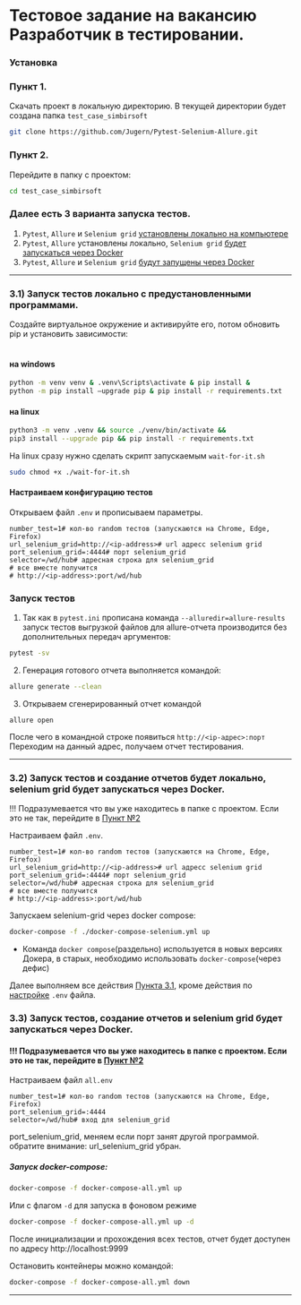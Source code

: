 # Тестовое задание на вакансию Разработчик в тестировании.

### Установка
### Пункт 1. 
Скачать проект в локальную директорию. В текущей директории будет создана папка `test_case_simbirsoft`

```bash
git clone https://github.com/Jugern/Pytest-Selenium-Allure.git
```

### Пункт 2.
Перейдите в папку с проектом:<a id='STEP_TWO'></a>
```bash
cd test_case_simbirsoft
```
### Далее есть 3 варианта запуска тестов.
1) `Pytest`, `Allure` и `Selenium grid` [установлены локально на компьютере](#step_3_1)
2) `Pytest`, `Allure` установлены локально, `Selenium grid` [будет запускаться через Docker](#step_3_2)
3) `Pytest`, `Allure` и `Selenium grid` [будут запущены через Docker](#step_3_3)
___

### 3.1) Запуск тестов локально с предустановленными программами.<a id='step_3_1'></a>
    
Создайте виртуальное окружение и активируйте его,
потом обновить pip и установить зависимости:
#### <br>на windows
```bash
python -m venv venv & .venv\Scripts\activate & pip install &
python -m pip install –upgrade pip & pip install -r requirements.txt
```
#### на linux 
```bash
python3 -m venv .venv && source ./venv/bin/activate &&
pip3 install --upgrade pip && pip install -r requirements.txt
```
На linux сразу нужно сделать скрипт запускаемым `wait-for-it.sh`
```bash
sudo chmod +x ./wait-for-it.sh
```


#### Настраиваем конфигурацию тестов<a id='config'></a>
Открываем файл `.env` и прописываем параметры.
```dotenv
number_test=1# кол-во random тестов (запускаются на Chrome, Edge, Firefox)
url_selenium_grid=http://<ip-address># url адресс selenium grid  
port_selenium_grid=:4444# порт selenium_grid
selector=/wd/hub# адресная строка для selenium_grid
# все вместе получится 
# http://<ip-address>:port/wd/hub
```
[//]: # (Для ускорения выполнения тестов, а так же для запуска тестов в docker контейнере или CI/CD нужно отключить `headless` режим. Для это нужно раскомментировать следующую строчку `# options.add_argument&#40;"--headless"&#41;` в файле `conftest.py`)

[//]: # (Если при попытке выполнить тесты в Браузере FireFox на Ubuntu выскакивает ошибка: "Your Firefox profile cannot be loaded. It may be missing or inaccessible." То необходимо переустановить FireFox, подробности [тут]&#40;https://stackoverflow.com/questions/72405117/selenium-geckodriver-profile-missing-your-firefox-profile-cannot-be-loaded&#41; и [тут]&#40;https://www.omgubuntu.co.uk/2022/04/how-to-install-firefox-deb-apt-ubuntu-22-04&#41;)


### Запуск тестов

1. Так как в `pytest.ini` прописана команда `--alluredir=allure-results` 
запуск тестов выгрузкой файлов для allure-отчета производится без дополнительных передач аргументов:
```bash
pytest -sv
```
2. Генерация готового отчета выполняется командой:
```bash
allure generate --clean
```
3. Открываем сгенерированный отчет командой
```
allure open 
````
После чего в командной строке появиться `http://<ip-адрес>:порт` 
<br>Переходим на данный адрес, получаем отчет тестирования.
___

### 3.2) Запуск тестов и создание отчетов будет локально, <br>selenium grid будет запускаться через Docker.<a id='step_3_2'></a>
 
!!! Подразумевается что вы уже находитесь в папке с проектом. Если это не так, перейдите
в [Пункт №2](#STEP_TWO) 

Настраиваем файл `.env`.
```dotenv
number_test=1# кол-во random тестов (запускаются на Chrome, Edge, Firefox)
url_selenium_grid=http://<ip-address># url адресс selenium grid  
port_selenium_grid=:4444# порт selenium_grid
selector=/wd/hub# адресная строка для selenium_grid
# все вместе получится 
# http://<ip-address>:port/wd/hub
```

Запускаем selenium-grid через docker compose:

```bash
docker-compose -f ./docker-compose-selenium.yml up
```
* Команда `docker compose`(раздельно) используется в новых версиях Докера, в старых, необходимо использовать `docker-compose`(через дефис)

Далее выполняем все действия [Пункта 3.1](#step_3_1), кроме действия по [настройке](#config) `.env` файла.

### 3.3) Запуск тестов, создание отчетов и selenium grid будет запускаться через Docker.<a id='step_3_3'></a>

#### !!! Подразумевается что вы уже находитесь в папке с проектом. Если это не так, перейдите в [Пункт №2](#STEP_TWO) 

Настраиваем файл `all.env`
```dotenv
number_test=1# кол-во random тестов (запускаются на Chrome, Edge, Firefox)
port_selenium_grid=:4444
selector=/wd/hub# вход для selenium_grid
```
port_selenium_grid, меняем если порт занят другой программой.
<br>обратите внимание: url_selenium_grid убран.

##### Запуск docker-compose: 
```bash
docker-compose -f docker-compose-all.yml up
```
Или с флагом `-d` для запуска в фоновом режиме
```bash
docker-compose -f docker-compose-all.yml up -d 
```
После инициализации и прохождения всех тестов, отчет будет доступен по адресу http://localhost:9999

Остановить контейнеры можно командой:
```bash
docker-compose -f docker-compose-all.yml down 
```
___

